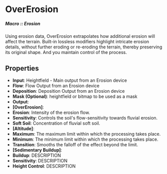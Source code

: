 # OverErosion

##### Macro :: Erosion

Using erosion data, OverErosion extrapolates how additional erosion will affect the terrain. Built-in lossless modifiers highlight intricate erosion details, without further eroding or re-eroding the terrain, thereby preserving its original shape. And you maintain control of the process. 

## Properties
- **Input**: Heightfield - Main output from an Erosion device
- **Flow**: Flow Output from an Erosion device
- **Deposition**: Deposition Output from an Erosion device
- **Mask (Optional)**: heightfield or bitmap to be used as a mask
- **Output**: 
- **[OverErosion]**: 
- **Erosion**: Intensity of the erosion flow.
- **Sensitivity**: Controls the soil's flow-sensitivity towards fluvial erosion.
- **Soft Soil**: Concentration of fluvial soft soil.
- **[Altitude]**: 
- **Maximum**: The maximum limit within which the processing takes place.
- **Minimum**: The minimum limit within which the processing takes place.
- **Transition**: Smooths the falloff of the effect beyond the limit.
- **[Sedimentary Buildup]**: 
- **Buildup**: DESCRIPTION
- **Sensitivity**: DESCRIPTION
- **Height Control**: DESCRIPTION


